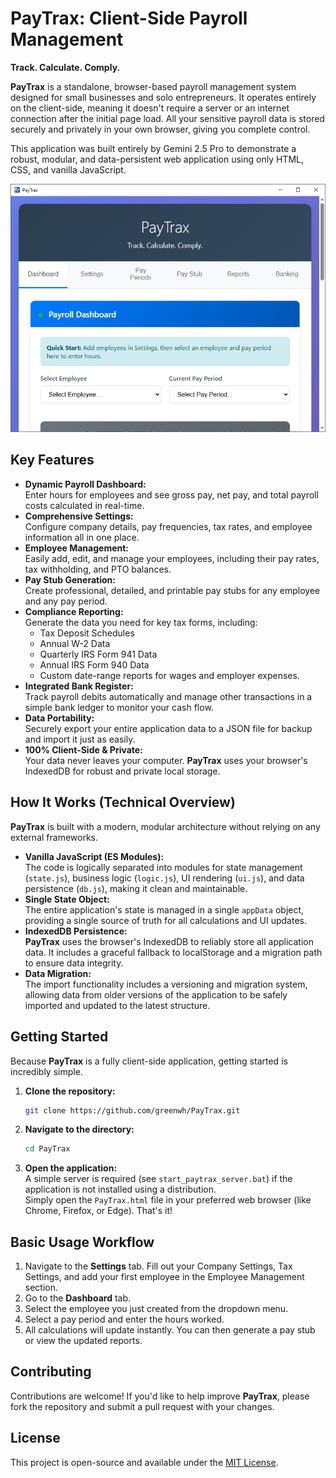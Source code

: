 # PayTrax: Client-Side Payroll Management

**Track. Calculate. Comply.**

**PayTrax** is a standalone, browser-based payroll management system designed for small businesses and solo entrepreneurs. It operates entirely on the client-side, meaning it doesn't require a server or an internet connection after the initial page load. All your sensitive payroll data is stored securely and privately in your own browser, giving you complete control.

This application was built entirely by Gemini 2.5 Pro to demonstrate a robust, modular, and data-persistent web application using only HTML, CSS, and vanilla JavaScript.

![PayTrax Demo Screenshot](Documentation/Capture.PNG)

## Key Features

- **Dynamic Payroll Dashboard:**  
  Enter hours for employees and see gross pay, net pay, and total payroll costs calculated in real-time.
- **Comprehensive Settings:**  
  Configure company details, pay frequencies, tax rates, and employee information all in one place.
- **Employee Management:**  
  Easily add, edit, and manage your employees, including their pay rates, tax withholding, and PTO balances.
- **Pay Stub Generation:**  
  Create professional, detailed, and printable pay stubs for any employee and any pay period.
- **Compliance Reporting:**  
  Generate the data you need for key tax forms, including:
    - Tax Deposit Schedules
    - Annual W-2 Data
    - Quarterly IRS Form 941 Data
    - Annual IRS Form 940 Data
    - Custom date-range reports for wages and employer expenses.
- **Integrated Bank Register:**  
  Track payroll debits automatically and manage other transactions in a simple bank ledger to monitor your cash flow.
- **Data Portability:**  
  Securely export your entire application data to a JSON file for backup and import it just as easily.
- **100% Client-Side & Private:**  
  Your data never leaves your computer. **PayTrax** uses your browser's IndexedDB for robust and private local storage.

## How It Works (Technical Overview)

**PayTrax** is built with a modern, modular architecture without relying on any external frameworks.

- **Vanilla JavaScript (ES Modules):**  
  The code is logically separated into modules for state management (`state.js`), business logic (`logic.js`), UI rendering (`ui.js`), and data persistence (`db.js`), making it clean and maintainable.
- **Single State Object:**  
  The entire application's state is managed in a single `appData` object, providing a single source of truth for all calculations and UI updates.
- **IndexedDB Persistence:**  
  **PayTrax** uses the browser's IndexedDB to reliably store all application data. It includes a graceful fallback to localStorage and a migration path to ensure data integrity.
- **Data Migration:**  
  The import functionality includes a versioning and migration system, allowing data from older versions of the application to be safely imported and updated to the latest structure.

## Getting Started

Because **PayTrax** is a fully client-side application, getting started is incredibly simple.

1. **Clone the repository:**
    ```sh
    git clone https://github.com/greenwh/PayTrax.git
    ```
2. **Navigate to the directory:**
    ```sh
    cd PayTrax
    ```
3. **Open the application:**  
   A simple server is required (see `start_paytrax_server.bat`) if the application is not installed using a distribution.  
   Simply open the `PayTrax.html` file in your preferred web browser (like Chrome, Firefox, or Edge). That's it!

## Basic Usage Workflow

1. Navigate to the **Settings** tab. Fill out your Company Settings, Tax Settings, and add your first employee in the Employee Management section.
2. Go to the **Dashboard** tab.
3. Select the employee you just created from the dropdown menu.
4. Select a pay period and enter the hours worked.
5. All calculations will update instantly. You can then generate a pay stub or view the updated reports.

## Contributing

Contributions are welcome! If you'd like to help improve **PayTrax**, please fork the repository and submit a pull request with your changes.

## License

This project is open-source and available under the [MIT License](https://opensource.org/licenses/MIT).
